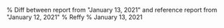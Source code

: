 % Diff between report from "January 13, 2021" and reference report from "January 12, 2021"
% Reffy
% January 13, 2021

